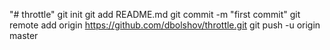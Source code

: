 "# throttle"  git init git add README.md git commit -m "first commit" git remote add origin https://github.com/dbolshov/throttle.git git push -u origin master
